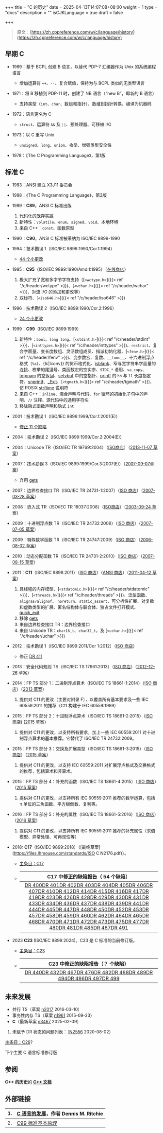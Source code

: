 +++
title = "C 的历史"
date = 2025-04-13T14:07:08+08:00
weight = 1
type = "docs"
description = ""
isCJKLanguage = true
draft = false

+++

> 原文：[https://zh.cppreference.com/w/c/language/history](https://zh.cppreference.com/w/c/language/history)

## 早期 C

- 1969：基于 BCPL 创建 B 语言，以替代 PDP-7 汇编器作为 Unix 的系统编程语言
  - 增加运算符 `++`、`--`、复合赋值，保持为与 BCPL 类似的无类型语言

- 1971：将 B 移植到 PDP-11 时，创建了 NB 语言（“new B”，即新的 B 语言）
  - 支持类型（`int`、`char`、数组和指针），数组到指针转换，编译为机器码

- 1972：语言更名为 C
  - `struct`、运算符 `&&` 及 `||`、预处理器、可移植 I/O

- 1973：以 C 重写 Unix
  - `unsigned`、`long`、`union`、枚举、增强类型安全性

- 1978：《The C Programming Language》，第1版

## 标准 C

- 1983：ANSI 建立 X3J11 委员会
- 1988：《The C Programming Language》，第2版
- 1989：**C89**，ANSI C 标准出版
  1. 代码化的既存实践
  2. 新特性：`volatile`、`enum`、`signed`、`void`、本地环境
  3. 来自 C++：`const`、函数原型

- 1990：**C90**，ANSI C 标准被采纳为 ISO/IEC 9899-1990
- 1994：技术勘误 1（ISO/IEC 9899:1990/Cor.1:1994）
  - [44 个小更改](https://open-std.org/JTC1/SC22/WG14/www/docs/tc1.htm)

- 1995：**C95**（ISO/IEC 9899:1990/Amd.1:1995）（[在线商店](http://infostore.saiglobal.com/store/Details.aspx?DocN=isoc000767513)）
  1. 极大扩充了宽和多字节字符支持（[`<wctype.h>`]({{< ref "/c/header/wctype" >}})、[`<wchar.h>`]({{< ref "/c/header/wchar" >}})、对流 I/O 的添加和更改等）
  2. 双标符、[`<iso646.h>`]({{< ref "/c/header/iso646" >}})

- 1996：技术勘误 2（ISO/IEC 9899:1990/Cor.2:1996）
  - [24 个小更改](https://open-std.org/JTC1/SC22/WG14/www/docs/tc2.htm)

- 1999：**C99**（ISO/IEC 9899:1999）
  1. 新特性：`bool`、`long long`、[`<stdint.h>`]({{< ref "/c/header/stdint" >}})、[`<inttypes.h>`]({{< ref "/c/header/inttypes" >}})、`restrict`、复合字面量、变长度数组、灵活数组成员、指派初始化器、[`<fenv.h>`]({{< ref "/c/header/fenv" >}})、变参数宏、复数、`__func__`、十六进制浮点格式（`%a`）、{lc|lconv}} 的货币格式化、[isblank](https://zh.cppreference.com/w/c/string/byte/isblank)、窄与宽字符串字面量的连接、枚举的尾逗号、类函数宏的空实参、`STDC_*` 语用、`va_copy`、[tmpnam](https://zh.cppreference.com/w/c/io/tmpnam) 的空返回、[setvbuf](https://zh.cppreference.com/w/c/io/setvbuf) 中的空指针、[printf](https://zh.cppreference.com/w/c/io/fprintf) 的 `hh` 与 `ll` 长度指定符、[snprintf](https://zh.cppreference.com/w/c/io/fprintf)、[_Exit](https://zh.cppreference.com/w/c/program/_Exit)、[`<tgmath.h>`]({{< ref "/c/header/tgmath" >}})、仿 POSIX [strftime](https://zh.cppreference.com/w/c/chrono/strftime) 说明符
  2. 来自 C++：`inline`、混合声明与代码、`for` 循环的初始化子句中的声明、`//` 注释、源代码中的通用字符名
  3. 移除隐式函数声明和隐式 `int`

- 2001：技术勘误 1（ISO/IEC 9899:1999/Cor.1:2001(E)）
  - [修正 11 个缺陷](https://open-std.org/JTC1/SC22/WG14/www/docs/9899tc1/)

- 2004：技术勘误 2（ISO/IEC 9899:1999/Cor.2:2004(E)）
- 2004：Unicode TR（ISO/IEC TR 19769:2004）（[ISO商店](http://www.iso.org/iso/iso_catalogue/catalogue_tc/catalogue_detail.htm?csnumber=33907)）（[2013-11-07 草案](http://www.open-std.org/jtc1/sc22/wg14/www/docs/n1040.pdf)）
- 2007：技术勘误 3（ISO/IEC 9899:1999/Cor.3:2007(E)）（[2007-09-07草案](http://www.open-std.org/jtc1/sc22/wg14/www/docs/n1256.pdf)）
  - 弃用 [gets](https://zh.cppreference.com/w/c/io/gets)

- 2007：边界检查接口 TR（ISO/IEC TR 24731-1:2007）（[ISO 商店](http://www.iso.org/iso/catalogue_detail.htm?csnumber=38841)）（[2007-03-28 草案](http://www.open-std.org/jtc1/sc22/wg14/www/docs/n1225.pdf)）
- 2008：嵌入式 TR（ISO/IEC TR 18037:2008）（[ISO商店](http://www.iso.org/iso/catalogue_detail.htm?csnumber=51126)）（[2003-09-24 草案](http://www.open-std.org/jtc1/sc22/wg14/www/docs/n1021.pdf)）
- 2009：十进制浮点数 TR（ISO/IEC TR 24732:2009）（[ISO 商店](http://www.iso.org/iso/catalogue_detail.htm?csnumber=38842)）（[2007-07-05 草案](http://www.open-std.org/jtc1/sc22/wg14/www/docs/n1241.pdf)）
- 2009：特殊数学函数 TR（ISO/IEC TR 24747:2009）（[ISO 商店](http://www.iso.org/iso/catalogue_detail.htm?csnumber=38857)）（[2006-08-02 草案](http://www.open-std.org/jtc1/sc22/wg14/www/docs/n1182.pdf)）
- 2010：动态分配函数 TR（ISO/IEC TR 24731-2:2010）（[ISO 商店](http://www.iso.org/iso/catalogue_detail.htm?csnumber=51678)）（[2007-08-15 草案](http://www.open-std.org/jtc1/sc22/wg14/www/docs/n1248.pdf)）
- 2011：**C11**（ISO/IEC 9899:2011）（[ISO 商店](http://www.iso.org/iso/home/store/catalogue_tc/catalogue_detail.htm?csnumber=57853)）（[ANSI 商店](http://webstore.ansi.org/RecordDetail.aspx?sku=INCITS%2fISO%2fIEC+9899-2012#.UGCvLIHyaHM)）（[2011-04-12 草案](http://www.open-std.org/jtc1/sc22/wg14/www/docs/n1570.pdf)）
  1. 具线程的内存模型、[`<stdatomic.h>`]({{< ref "/c/header/stdatomic" >}})、[`<threads.h>`]({{< ref "/c/header/threads" >}})、泛型函数、`alignas/alignof`、 `noreturn`、`static_assert`、可分析性扩展、对复数和虚数类型的扩展、匿名结构体与联合体、独占文件打开模式、 [quick_exit](https://zh.cppreference.com/w/c/program/quick_exit)
  2. 移除 [gets](https://zh.cppreference.com/w/c/io/gets)
  3. 来自边界检查接口 TR：边界检查接口
  4. 来自 Unicode TR：`char16_t`、`char32_t`，及 [`<uchar.h>`]({{< ref "/c/header/uchar" >}})

- 2012：技术勘误 1（ISO/IEC 9899:2011/Cor 1:2012）（[ISO 商店](http://www.iso.org/iso/home/store/catalogue_tc/catalogue_detail.htm?csnumber=61717)）
  - 修正 [DR 411](http://www.open-std.org/jtc1/sc22/wg14/www/docs/n2244.htm#dr_411)

- 2013：安全代码规则 TS（ISO/IEC TS 17961:2013）（[ISO 商店](http://www.iso.org/iso/catalogue_detail.htm?csnumber=61134)）（[2012-12-26](http://www.open-std.org/jtc1/sc22/wg14/www/docs/n1624.pdf) 草案）
- 2014：FP TS 部分 1：二进制浮点算术（ISO/IEC TS 18661-1:2014）（[ISO 商店](http://www.iso.org/iso/catalogue_detail.htm?csnumber=63146)）（[2013 草案](http://www.open-std.org/JTC1/sc22/wg14/www/docs/n1778.pdf)）
  1. 提供对 C11 的更改（主要对附录 F），以覆盖所有基本要求及一些 IEC 60559:2011 的推荐（C11 构建于 IEC 60559:1989）

- 2015：FP TS 部分 2：十进制浮点算术（ISO/IEC TS 18661-2:2015）（[ISO 商店](http://www.iso.org/iso/home/store/catalogue_ics/catalogue_detail_ics.htm?csnumber=68882)) ([2015 草案](http://www.open-std.org/jtc1/sc22/wg14/www/docs/n1912.pdf)）
  1. 提供对 C11 的更改，以支持所有要求，加上一些 IEC 60559:2011 对十进制浮点算术的基本推荐。它替代了 ISO/IEC TR 24732:2009。

- 2015：FP TS 部分 3：交换及扩展类型（ISO/IEC TS 18661-3:2015）（[ISO 商店](http://www.iso.org/iso/home/store/catalogue_tc/catalogue_detail.htm?csnumber=65615)）（[2015 草案](http://www.open-std.org/jtc1/sc22/wg14/www/docs/n1945.pdf)）
  1. 提供对 C11 的更改，以支持 IEC 60559:2011 对扩展浮点格式及交换格式的推荐，包括算术和非算术。

- 2015：FP TS 部分 4：补充的函数（ISO/IEC TS 18661-4:2015）（[ISO 商店](http://www.iso.org/iso/home/store/catalogue_tc/catalogue_detail.htm?csnumber=65616)）（[2015 草案](http://www.open-std.org/jtc1/sc22/wg14/www/docs/n1950.pdf)）
  1. 提供对 C11 的更改，以支持所有 IEC 60559:2011 推荐的数学运算，包括 π 单位的三角函数、平方根倒数、复利等。

- 2016：FP TS 部分 5：补充的属性（ISO/IEC TS 18661-5:2016）（[ISO 商店](http://www.iso.org/iso/home/store/catalogue_tc/catalogue_detail.htm?csnumber=65617)）（[2016 草案](http://www.open-std.org/jtc1/sc22/wg14/www/docs/n2004.pdf)）
  1. 提供对 C11 的更改，以支持所有 IEC 60559:2011 推荐的补充属性（求值模型、异常处理、可再现性等）

- 2018: **C17**（ISO/IEC 9899:2018）（[最终草案](https://files.lhmouse.com/standards/ISO C N2176.pdf)）。

  - [主条目：C17](https://zh.cppreference.com/w/c/17)

  - |              C17 中修正的缺陷报告（ 54 个缺陷）              |
    | :----------------------------------------------------------: |
    | [DR 400](http://www.open-std.org/jtc1/sc22/wg14/www/docs/n2244.htm#dr_400)[DR 401](http://www.open-std.org/jtc1/sc22/wg14/www/docs/n2244.htm#dr_401)[DR 402](http://www.open-std.org/jtc1/sc22/wg14/www/docs/n2244.htm#dr_402)[DR 403](http://www.open-std.org/jtc1/sc22/wg14/www/docs/n2244.htm#dr_403)[DR 404](http://www.open-std.org/jtc1/sc22/wg14/www/docs/n2244.htm#dr_404)[DR 405](http://www.open-std.org/jtc1/sc22/wg14/www/docs/n2244.htm#dr_405)[DR 406](http://www.open-std.org/jtc1/sc22/wg14/www/docs/n2244.htm#dr_406)[DR 407](http://www.open-std.org/jtc1/sc22/wg14/www/docs/n2244.htm#dr_407)[DR 410](http://www.open-std.org/jtc1/sc22/wg14/www/docs/n2244.htm#dr_410)[DR 412](http://www.open-std.org/jtc1/sc22/wg14/www/docs/n2244.htm#dr_412)[DR 414](http://www.open-std.org/jtc1/sc22/wg14/www/docs/n2244.htm#dr_414)[DR 415](http://www.open-std.org/jtc1/sc22/wg14/www/docs/n2244.htm#dr_415)[DR 416](http://www.open-std.org/jtc1/sc22/wg14/www/docs/n2244.htm#dr_416)[DR 417](http://www.open-std.org/jtc1/sc22/wg14/www/docs/n2244.htm#dr_417)[DR 419](http://www.open-std.org/jtc1/sc22/wg14/www/docs/n2244.htm#dr_419)[DR 423](http://www.open-std.org/jtc1/sc22/wg14/www/docs/n2244.htm#dr_423)[DR 426](http://www.open-std.org/jtc1/sc22/wg14/www/docs/n2244.htm#dr_426)[DR 428](http://www.open-std.org/jtc1/sc22/wg14/www/docs/n2244.htm#dr_428)[DR 429](http://www.open-std.org/jtc1/sc22/wg14/www/docs/n2244.htm#dr_429)[DR 430](http://www.open-std.org/jtc1/sc22/wg14/www/docs/n2244.htm#dr_430)[DR 431](http://www.open-std.org/jtc1/sc22/wg14/www/docs/n2244.htm#dr_431)[DR 433](http://www.open-std.org/jtc1/sc22/wg14/www/docs/n2244.htm#dr_433)[DR 434](http://www.open-std.org/jtc1/sc22/wg14/www/docs/n2244.htm#dr_434)[DR 436](http://www.open-std.org/jtc1/sc22/wg14/www/docs/n2244.htm#dr_436)[DR 437](http://www.open-std.org/jtc1/sc22/wg14/www/docs/n2244.htm#dr_437)[DR 438](http://www.open-std.org/jtc1/sc22/wg14/www/docs/n2244.htm#dr_438)[DR 439](http://www.open-std.org/jtc1/sc22/wg14/www/docs/n2244.htm#dr_439)[DR 441](http://www.open-std.org/jtc1/sc22/wg14/www/docs/n2244.htm#dr_441)[DR 444](http://www.open-std.org/jtc1/sc22/wg14/www/docs/n2244.htm#dr_444)[DR 445](http://www.open-std.org/jtc1/sc22/wg14/www/docs/n2244.htm#dr_445)[DR 447](http://www.open-std.org/jtc1/sc22/wg14/www/docs/n2244.htm#dr_447)[DR 448](http://www.open-std.org/jtc1/sc22/wg14/www/docs/n2244.htm#dr_448)[DR 450](http://www.open-std.org/jtc1/sc22/wg14/www/docs/n2244.htm#dr_450)[DR 452](http://www.open-std.org/jtc1/sc22/wg14/www/docs/n2244.htm#dr_452)[DR 453](http://www.open-std.org/jtc1/sc22/wg14/www/docs/n2244.htm#dr_453)[DR 457](http://www.open-std.org/jtc1/sc22/wg14/www/docs/n2244.htm#dr_457)[DR 458](http://www.open-std.org/jtc1/sc22/wg14/www/docs/n2244.htm#dr_458)[DR 459](http://www.open-std.org/jtc1/sc22/wg14/www/docs/n2244.htm#dr_459)[DR 460](http://www.open-std.org/jtc1/sc22/wg14/www/docs/n2244.htm#dr_460)[DR 462](http://www.open-std.org/jtc1/sc22/wg14/www/docs/n2244.htm#dr_462)[DR 464](http://www.open-std.org/jtc1/sc22/wg14/www/docs/n2244.htm#dr_464)[DR 465](http://www.open-std.org/jtc1/sc22/wg14/www/docs/n2244.htm#dr_465)[DR 468](http://www.open-std.org/jtc1/sc22/wg14/www/docs/n2244.htm#dr_468)[DR 470](http://www.open-std.org/jtc1/sc22/wg14/www/docs/n2244.htm#dr_470)[DR 471](http://www.open-std.org/jtc1/sc22/wg14/www/docs/n2244.htm#dr_471)[DR 472](http://www.open-std.org/jtc1/sc22/wg14/www/docs/n2244.htm#dr_472)[DR 473](http://www.open-std.org/jtc1/sc22/wg14/www/docs/n2244.htm#dr_473)[DR 475](http://www.open-std.org/jtc1/sc22/wg14/www/docs/n2244.htm#dr_475)[DR 477](http://www.open-std.org/jtc1/sc22/wg14/www/docs/n2244.htm#dr_477)[DR 480](http://www.open-std.org/jtc1/sc22/wg14/www/docs/n2244.htm#dr_480)[DR 481](http://www.open-std.org/jtc1/sc22/wg14/www/docs/n2244.htm#dr_481)[DR 485](http://www.open-std.org/jtc1/sc22/wg14/www/docs/n2244.htm#dr_485)[DR 487](http://www.open-std.org/jtc1/sc22/wg14/www/docs/n2244.htm#dr_487)[DR 491](http://www.open-std.org/jtc1/sc22/wg14/www/docs/n2244.htm#dr_491) |



- 2023 **C23** (ISO/IEC 9899:2024)。C23 是 C 标准的当前修订版。

  - [主条目：C23](https://zh.cppreference.com/w/c/23)

  - |              C23 中修正的缺陷报告（？ 个缺陷）               |
    | :----------------------------------------------------------: |
    | [DR 440](https://open-std.org/JTC1/SC22/WG14/www/docs/n2379.htm)[DR 432](https://open-std.org/JTC1/SC22/WG14/www/docs/n2326.htm)[DR 467](https://open-std.org/JTC1/SC22/WG14/www/docs/n2326.htm)[DR 476](https://www.open-std.org/jtc1/sc22/wg14/www/docs/n2396.htm#dr_476)[DR 482](https://open-std.org/JTC1/SC22/WG14/www/docs/n2324.htm)[DR 488](https://www.open-std.org/jtc1/sc22/wg14/www/docs/n2396.htm#dr_488)[DR 489](https://open-std.org/JTC1/SC22/WG14/www/docs/n2713.htm)[DR 494](https://www.open-std.org/jtc1/sc22/wg14/www/docs/n2396.htm#dr_494)[DR 496](https://www.open-std.org/jtc1/sc22/wg14/www/docs/n2396.htm#dr_496)[DR 497](https://www.open-std.org/jtc1/sc22/wg14/www/docs/n2396.htm#dr_497)[DR 499](https://www.open-std.org/jtc1/sc22/wg14/www/docs/n2396.htm#dr_499) |



## 未来发展

- 并行 TS（草案 [n2017](http://www.open-std.org/jtc1/sc22/wg14/www/docs/n2017.pdf) 2016-03-10）
- 事务性内存 TS（草案 [n1961](http://www.open-std.org/jtc1/sc22/wg14/www/docs/n1961.pdf) 2015-09-23）
- **C**（最新草案 [n3467](https://open-std.org/JTC1/SC22/WG14/www/docs/n3467.pdf) 2025-02-09）

1. 未赋予 DR 状态的问题列表：（[N2556](https://open-std.org/JTC1/SC22/WG14/www/docs/n2556.pdf) 2020-08-02）

[主条目：C29](https://zh.cppreference.com/mwiki/index.php?title=c/29&action=edit&redlink=1)?

下个主要 C 语言标准修订版

## 参阅

**C++ 的历史**的 **[C++ 文档](https://zh.cppreference.com/w/cpp/language/history)**

## 外部链接

| 1.   | [C 语言的发展](https://www.bell-labs.com/usr/dmr/www/chist.html)，作者 Dennis M. Ritchie |
| ---- | ------------------------------------------------------------ |
| 2.   | [C99 标准基本原理](https://www.open-std.org/jtc1/sc22/wg14/www/C99RationaleV5.10.pdf) |
